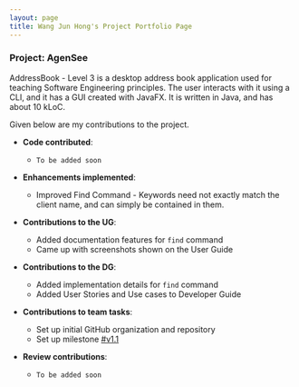 ```yaml
---
layout: page
title: Wang Jun Hong's Project Portfolio Page
---
```


### Project: AgenSee

AddressBook - Level 3 is a desktop address book application used for teaching Software Engineering principles. The user interacts with it using a CLI, and it has a GUI created with JavaFX. It is written in Java, and has about 10 kLoC.

Given below are my contributions to the project.

* **Code contributed**:
    * `To be added soon`

* **Enhancements implemented**:
  * Improved Find Command - Keywords need not exactly match the client name, and can simply be contained in them.

* **Contributions to the UG**:
  * Added documentation features for `find` command
  * Came up with screenshots shown on the User Guide

* **Contributions to the DG**:
    * Added implementation details for `find` command
    * Added User Stories and Use cases to Developer Guide

* **Contributions to team tasks**:
    * Set up initial GitHub organization and repository
    * Set up milestone [#v1.1]()

* **Review contributions**:
  * `To be added soon`
